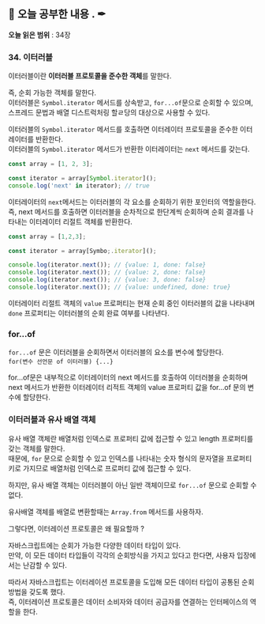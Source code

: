 ## 📕 오늘 공부한 내용 . ✒

**오늘 읽은 범위** : 34장

### 34. 이터러블

이터러블이란 **이터러블 프로토콜을 준수한 객체**를 말한다.

즉, 순회 가능한 객체를 말한다.<br>
이터러블은 `Symbol.iterator` 메서드를 상속받고, `for...of`문으로 순회할 수 있으며, 스프레드 문법과 배열 디스트럭처링 할ㄹ당의 대상으로 사용할 수 있다.

이터러블의 `Symbol.iterator` 메서드를 호출하면 이터레이터 프로토콜을 준수한 이터레이터를 반환한다.<br>
이터러블의 `Symbol.iterator` 메서드가 반환한 이터레이터는 `next` 메서드를 갖는다.

```javascript
const array = [1, 2, 3];

const iterator = array[Symbol.iterator]();
console.log('next' in iterator); // true
```

이터레이터의 `next`메서드는 이터러블의 각 요소를 순회하기 위한 포인터의 역할을한다.<br>
즉, next 메서드를 호출하면 이터러블을 순차적으로 한단계씩 순회하며 순회 결과를 나타내는 이터레이터 리절트 객체를 반환한다.

```javascript
const array = [1,2,3];

const iterator = array[Symbo;.iterator]();

console.log(iterator.next()); // {value: 1, done: false}
console.log(iterator.next()); // {value: 2, done: false}
console.log(iterator.next()); // {value: 3, done: false}
console.log(iterator.next()); // {value: undefined, done: true}

```

이터레이터 리절트 객체의 `value` 프로퍼티는 현재 순회 중인 이터러블의 값을 나타내며 `done` 프로퍼티는 이터러블의 순회 완료 여부를 나타낸다.

### for...of

`for...of` 문은 이터러블을 순회하면서 이터러블의 요소를 변수에 할당한다.<br>
`for(변수 선언문 of 이터러블) {...}`

for...of문은 내부적으로 이터레이터의 next 메서드를 호출하여 이터러블을 순회하며 next 메서드가 반환한 이터레이터 리적트 객체의 value 프로퍼티 값을 for...of 문의 변수에 할당한다.

### 이터러블과 유사 배열 객체

유사 배열 객체란 배열처럼 인덱스로 프로퍼티 값에 접근할 수 있고 length 프로퍼티를 갖는 객체를 말한다.<br>
때문에, `for` 문으로 순회할 수 있고 인덱스를 나타내는 숫자 형식의 문자열을 프로퍼티 키로 가지므로 배열처럼 인덱스로 프로퍼티 값에 접근할 수 있다.

하지만, 유사 배열 객체는 이터러블이 아닌 일반 객체이므로 `for...of` 문으로 순회할 수 없다.

유사배열 객체를 배열로 변환할때는 `Array.from` 메서드를 사용하자.

그렇다면, 이터레이션 프로토콜은 왜 필요할까 ?

자바스크립트에는 순회가 가능한 다양한 데이터 타입이 있다.<br>
만약, 이 모든 데이터 타입들이 각각의 순회방식을 가지고 있다고 한다면, 사용자 입장에서는 난감할 수 있다.

따라서 자바스크립트는 이터레이션 프로토콜을 도입해 모든 데이터 타입이 공통된 순회 방법을 갖도록 했다.<br>
즉, 이터레이션 프로토콜은 데이터 소비자와 데이터 공급자를 연결하는 인터페이스의 역할을 한다.
